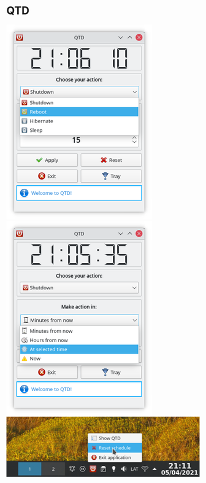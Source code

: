 # QTD

![QTD](https://raw.githubusercontent.com/Pyntux/QTD/main/QTD-pic1.png)
![QTD](https://raw.githubusercontent.com/Pyntux/QTD/main/QTD-pic2.png)
![QTD](https://raw.githubusercontent.com/Pyntux/QTD/main/QTD-pic4.png)
